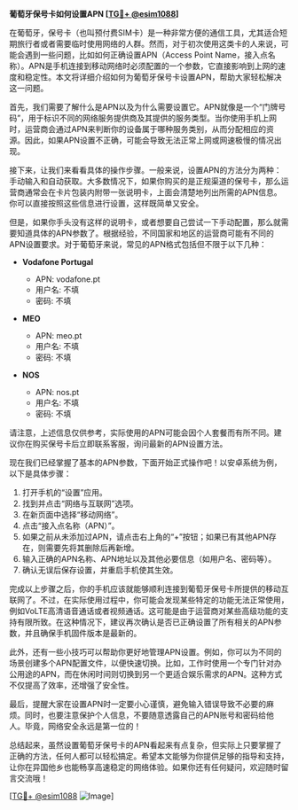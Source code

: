 **葡萄牙保号卡如何设置APN [[TG💪+ @esim1088](https://t.me/s/esim1088)]**

在葡萄牙，保号卡（也叫预付费SIM卡）是一种非常方便的通信工具，尤其适合短期旅行者或者需要临时使用网络的人群。然而，对于初次使用这类卡的人来说，可能会遇到一些问题，比如如何正确设置APN（Access Point Name，接入点名称）。APN是手机连接到移动网络时必须配置的一个参数，它直接影响到上网的速度和稳定性。本文将详细介绍如何为葡萄牙保号卡设置APN，帮助大家轻松解决这一问题。

首先，我们需要了解什么是APN以及为什么需要设置它。APN就像是一个“门牌号码”，用于标识不同的网络服务提供商及其提供的服务类型。当你使用手机上网时，运营商会通过APN来判断你的设备属于哪种服务类别，从而分配相应的资源。因此，如果APN设置不正确，可能会导致无法正常上网或网速极慢的情况出现。

接下来，让我们来看看具体的操作步骤。一般来说，设置APN的方法分为两种：手动输入和自动获取。大多数情况下，如果你购买的是正规渠道的保号卡，那么运营商通常会在卡片包装内附带一张说明卡，上面会清楚地列出所需的APN信息。你可以直接按照这些信息进行设置，这样既简单又安全。

但是，如果你手头没有这样的说明卡，或者想要自己尝试一下手动配置，那么就需要知道具体的APN参数了。根据经验，不同国家和地区的运营商可能有不同的APN设置要求。对于葡萄牙来说，常见的APN格式包括但不限于以下几种：

- **Vodafone Portugal**
  - APN: vodafone.pt
  - 用户名: 不填
  - 密码: 不填

- **MEO**
  - APN: meo.pt
  - 用户名: 不填
  - 密码: 不填

- **NOS**
  - APN: nos.pt
  - 用户名: 不填
  - 密码: 不填

请注意，上述信息仅供参考，实际使用的APN可能会因个人套餐而有所不同。建议你在购买保号卡后立即联系客服，询问最新的APN设置方法。

现在我们已经掌握了基本的APN参数，下面开始正式操作吧！以安卓系统为例，以下是具体步骤：

1. 打开手机的“设置”应用。
2. 找到并点击“网络与互联网”选项。
3. 在新页面中选择“移动网络”。
4. 点击“接入点名称（APN）”。
5. 如果之前从未添加过APN，请点击右上角的“+”按钮；如果已有其他APN存在，则需要先将其删除后再新增。
6. 输入正确的APN名称、APN地址以及其他必要信息（如用户名、密码等）。
7. 确认无误后保存设置，并重启手机使其生效。

完成以上步骤之后，你的手机应该就能够顺利连接到葡萄牙保号卡所提供的移动互联网了。不过，在实际使用过程中，你可能会发现某些特定的功能无法正常使用，例如VoLTE高清语音通话或者视频通话。这可能是由于运营商对某些高级功能的支持有限所致。在这种情况下，建议再次确认是否已正确设置了所有相关的APN参数，并且确保手机固件版本是最新的。

此外，还有一些小技巧可以帮助你更好地管理APN设置。例如，你可以为不同的场景创建多个APN配置文件，以便快速切换。比如，工作时使用一个专门针对办公用途的APN，而在休闲时间则切换到另一个更适合娱乐需求的APN。这种方式不仅提高了效率，还增强了安全性。

最后，提醒大家在设置APN时一定要小心谨慎，避免输入错误导致不必要的麻烦。同时，也要注意保护个人信息，不要随意透露自己的APN账号和密码给他人。毕竟，网络安全永远是第一位的！

总结起来，虽然设置葡萄牙保号卡的APN看起来有点复杂，但实际上只要掌握了正确的方法，任何人都可以轻松搞定。希望本文能够为你提供足够的指导和支持，让你在异国他乡也能畅享高速稳定的网络体验。如果你还有任何疑问，欢迎随时留言交流哦！

[[TG💪+ @esim1088](https://t.me/s/esim1088) ![Image](https://i.postimg.cc/4NQfJmqS/Snipaste-2025-05-13-00-14-12.png)]